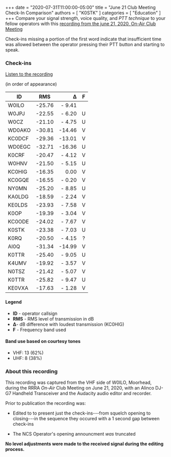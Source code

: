 +++
date = "2020-07-31T11:00:00-05:00"
title = "June 21 Club Meeting Check-In Comparison"
authors = [ "K0STK" ]
categories = [ "Education" ]
+++
Compare your signal strength, voice quality, and *PTT technique* to your fellow
operators with this [recording from the june 21, 2020, On-Air Club Meeting](/s/MPG7GxWe6ZNo3BJ)

Check-ins missing a portion of the first word indicate that insufficient
time was allowed between the operator pressing their PTT button and
starting to speak.

<!--more-->

### Check-ins

<span class="genericon genericon-audio"></span> [Listen to the recording](/s/MPG7GxWe6ZNo3BJ)

(in order of appearance)

|   ID      |  RMS     |  &Delta;  |  F  |
|-----------|:--------:|----------:|:---:|
|   W0ILO   |  -25.76  |   - 9.41  |     |
|   W0JPJ   |  -22.55  |   - 6.20  |  U  |
|   W0CZ    |  -21.10  |   - 4.75  |  U  |
|   WD0AKO  |  -30.81  |   -14.46  |  V  |
|   KC0DCF  |  -29.36  |   -13.01  |  V  |
|   WD0EGC  |  -32.71  |   -16.36  |  U  |
|   K0CRF   |  -20.47  |   - 4.12  |  V  |
|   W0HNV   |  -21.50  |   - 5.15  |  U  |
|   KC0HIG  |  -16.35  |     0.00  |  V  |
|   KC0GQE  |  -16.55  |   - 0.20  |  V  |
|   NY0MN   |  -25.20  |   - 8.85  |  U  |
|   KA0LDG  |  -18.59  |   - 2.24  |  V  |
|   KE0LDS  |  -23.93  |   - 7.58  |  V  |
|   K0OP    |  -19.39  |   - 3.04  |  V  |
|   KC0ODE  |  -24.02  |   - 7.67  |  V  |
|   K0STK   |  -23.38  |   - 7.03  |  U  |
|   K0RQ    |  -20.50  |   - 4.15  |  ?  |
|   AI0Q    |  -31.34  |   -14.99  |  V  |
|   K0TTR   |  -25.40  |   - 9.05  |  U  |
|   K4UMV   |  -19.92  |   - 3.57  |  V  |
|   N0TSZ   |  -21.42  |   - 5.07  |  V  |
|   K0TTR   |  -25.82  |   - 9.47  |  U  |
|   KE0VXA  |  -17.63  |   - 1.28  |  V  |

#### Legend

* **ID** - operator callsign
* **RMS** - RMS level of transmission in dB
* **&Delta;**- dB difference with loudest transmission (KC0HIG)
* **F** - Frequency band used

#### Band use based on courtesy tones

* VHF: 13 (62%)
* UHF: 8 (38%)

### About this recording

This recording was captured from the VHF side of W0ILO, Moorhead, during
the RRRA *On-Air* Club Meeting on June 21, 2020, with an Alinco DJ-G7
Handheld Transceiver and the Audacity audio editor and recorder.

Prior to publication the recording was:

* Edited to to present just the check-ins---from squelch opening to
closing---in the sequence they occured with a 1 second gap between
check-ins

* The NCS Operator's opening announcment *was* truncated

**No level adjustments were made to the received signal during the
editing process.**
